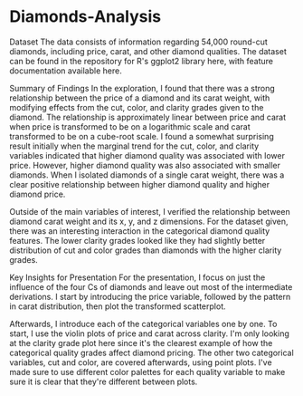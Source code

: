 # Diamonds-Analysis
Dataset
The data consists of information regarding 54,000 round-cut diamonds, including price, carat, and other diamond qualities. The dataset can be found in the repository for R's ggplot2 library here, with feature documentation available here.

Summary of Findings
In the exploration, I found that there was a strong relationship between the price of a diamond and its carat weight, with modifying effects from the cut, color, and clarity grades given to the diamond. The relationship is approximately linear between price and carat when price is transformed to be on a logarithmic scale and carat transformed to be on a cube-root scale. I found a somewhat surprising result initially when the marginal trend for the cut, color, and clarity variables indicated that higher diamond quality was associated with lower price. However, higher diamond quality was also associated with smaller diamonds. When I isolated diamonds of a single carat weight, there was a clear positive relationship between higher diamond quality and higher diamond price.

Outside of the main variables of interest, I verified the relationship between diamond carat weight and its x, y, and z dimensions. For the dataset given, there was an interesting interaction in the categorical diamond quality features. The lower clarity grades looked like they had slightly better distribution of cut and color grades than diamonds with the higher clarity grades.

Key Insights for Presentation
For the presentation, I focus on just the influence of the four Cs of diamonds and leave out most of the intermediate derivations. I start by introducing the price variable, followed by the pattern in carat distribution, then plot the transformed scatterplot.

Afterwards, I introduce each of the categorical variables one by one. To start, I use the violin plots of price and carat across clarity. I'm only looking at the clarity grade plot here since it's the clearest example of how the categorical quality grades affect diamond pricing. The other two categorical variables, cut and color, are covered afterwards, using point plots. I've made sure to use different color palettes for each quality variable to make sure it is clear that they're different between plots.
